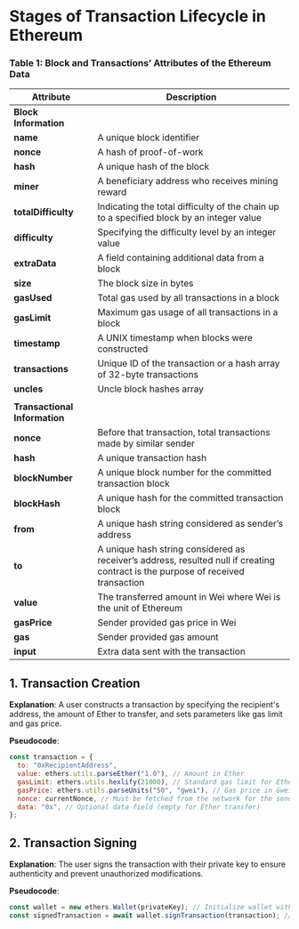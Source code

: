 # Stages of Transaction Lifecycle in Ethereum

### Table 1: Block and Transactions’ Attributes of the Ethereum Data

| **Attribute**             | **Description**                                                                                                                                  |
|---------------------------|--------------------------------------------------------------------------------------------------------------------------------------------------|
| **Block Information**     |                                                                                                                                                  |
| **name**                  | A unique block identifier                                                                                                                        |
| **nonce**                 | A hash of proof-of-work                                                                                                                          |
| **hash**                  | A unique hash of the block                                                                                                                       |
| **miner**                 | A beneficiary address who receives mining reward                                                                                                 |
| **totalDifficulty**       | Indicating the total difficulty of the chain up to a specified block by an integer value                                                         |
| **difficulty**            | Specifying the difficulty level by an integer value                                                                                              |
| **extraData**             | A field containing additional data from a block                                                                                                  |
| **size**                  | The block size in bytes                                                                                                                          |
| **gasUsed**               | Total gas used by all transactions in a block                                                                                                    |
| **gasLimit**              | Maximum gas usage of all transactions in a block                                                                                                 |
| **timestamp**             | A UNIX timestamp when blocks were constructed                                                                                                    |
| **transactions**          | Unique ID of the transaction or a hash array of 32-byte transactions                                                                              |
| **uncles**                | Uncle block hashes array                                                                                                                         |
|                           |                                                                                                                                                  |
| **Transactional Information** |                                                                                                                                             |
| **nonce**                 | Before that transaction, total transactions made by similar sender                                                                               |
| **hash**                  | A unique transaction hash                                                                                                                        |
| **blockNumber**           | A unique block number for the committed transaction block                                                                                        |
| **blockHash**             | A unique hash for the committed transaction block                                                                                                |
| **from**                  | A unique hash string considered as sender’s address                                                                                              |
| **to**                    | A unique hash string considered as receiver’s address, resulted null if creating contract is the purpose of received transaction                 |
| **value**                 | The transferred amount in Wei where Wei is the unit of Ethereum                                                                                  |
| **gasPrice**              | Sender provided gas price in Wei                                                                                                                 |
| **gas**                   | Sender provided gas amount                                                                                                                       |
| **input**                 | Extra data sent with the transaction                                                                                                             |



## 1. Transaction Creation

**Explanation**: A user constructs a transaction by specifying the recipient's address, the amount of Ether to transfer, and sets parameters like gas limit and gas price.

**Pseudocode**:
```javascript
const transaction = {
  to: "0xRecipientAddress",
  value: ethers.utils.parseEther("1.0"), // Amount in Ether
  gasLimit: ethers.utils.hexlify(21000), // Standard gas limit for Ether transfer
  gasPrice: ethers.utils.parseUnits("50", "gwei"), // Gas price in Gwei
  nonce: currentNonce, // Must be fetched from the network for the sender's address
  data: "0x", // Optional data field (empty for Ether transfer)
};
```

## 2. Transaction Signing
**Explanation**: The user signs the transaction with their private key to ensure authenticity and prevent unauthorized modifications.

**Pseudocode**:
```javascript
const wallet = new ethers.Wallet(privateKey); // Initialize wallet with private key
const signedTransaction = await wallet.signTransaction(transaction); // Sign the transaction
```

